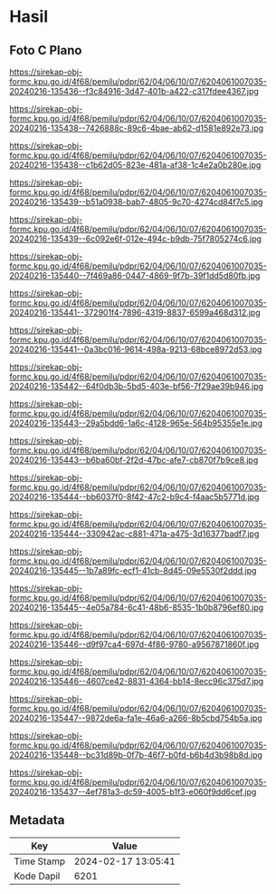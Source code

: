 # Hasil

## Foto C Plano

https://sirekap-obj-formc.kpu.go.id/4f68/pemilu/pdpr/62/04/06/10/07/6204061007035-20240216-135436--f3c84916-3d47-401b-a422-c317fdee4367.jpg

https://sirekap-obj-formc.kpu.go.id/4f68/pemilu/pdpr/62/04/06/10/07/6204061007035-20240216-135438--7426888c-89c6-4bae-ab62-d1581e892e73.jpg

https://sirekap-obj-formc.kpu.go.id/4f68/pemilu/pdpr/62/04/06/10/07/6204061007035-20240216-135438--c1b62d05-823e-481a-af38-1c4e2a0b280e.jpg

https://sirekap-obj-formc.kpu.go.id/4f68/pemilu/pdpr/62/04/06/10/07/6204061007035-20240216-135439--b51a0938-bab7-4805-9c70-4274cd84f7c5.jpg

https://sirekap-obj-formc.kpu.go.id/4f68/pemilu/pdpr/62/04/06/10/07/6204061007035-20240216-135439--6c092e6f-012e-494c-b9db-75f7805274c6.jpg

https://sirekap-obj-formc.kpu.go.id/4f68/pemilu/pdpr/62/04/06/10/07/6204061007035-20240216-135440--7f469a86-0447-4869-9f7b-39f1dd5d80fb.jpg

https://sirekap-obj-formc.kpu.go.id/4f68/pemilu/pdpr/62/04/06/10/07/6204061007035-20240216-135441--372901f4-7896-4319-8837-6599a468d312.jpg

https://sirekap-obj-formc.kpu.go.id/4f68/pemilu/pdpr/62/04/06/10/07/6204061007035-20240216-135441--0a3bc016-9614-498a-9213-68bce8972d53.jpg

https://sirekap-obj-formc.kpu.go.id/4f68/pemilu/pdpr/62/04/06/10/07/6204061007035-20240216-135442--64f0db3b-5bd5-403e-bf56-7f29ae39b946.jpg

https://sirekap-obj-formc.kpu.go.id/4f68/pemilu/pdpr/62/04/06/10/07/6204061007035-20240216-135443--29a5bdd6-1a6c-4128-965e-564b95355e1e.jpg

https://sirekap-obj-formc.kpu.go.id/4f68/pemilu/pdpr/62/04/06/10/07/6204061007035-20240216-135443--b6ba60bf-2f2d-47bc-afe7-cb870f7b9ce8.jpg

https://sirekap-obj-formc.kpu.go.id/4f68/pemilu/pdpr/62/04/06/10/07/6204061007035-20240216-135444--bb6037f0-8f42-47c2-b9c4-f4aac5b5771d.jpg

https://sirekap-obj-formc.kpu.go.id/4f68/pemilu/pdpr/62/04/06/10/07/6204061007035-20240216-135444--330942ac-c881-471a-a475-3d16377badf7.jpg

https://sirekap-obj-formc.kpu.go.id/4f68/pemilu/pdpr/62/04/06/10/07/6204061007035-20240216-135445--1b7a89fc-ecf1-41cb-8d45-09e5530f2ddd.jpg

https://sirekap-obj-formc.kpu.go.id/4f68/pemilu/pdpr/62/04/06/10/07/6204061007035-20240216-135445--4e05a784-6c41-48b6-8535-1b0b8796ef80.jpg

https://sirekap-obj-formc.kpu.go.id/4f68/pemilu/pdpr/62/04/06/10/07/6204061007035-20240216-135446--d9f97ca4-697d-4f86-9780-a9567871860f.jpg

https://sirekap-obj-formc.kpu.go.id/4f68/pemilu/pdpr/62/04/06/10/07/6204061007035-20240216-135446--4607ce42-8831-4364-bb14-8ecc96c375d7.jpg

https://sirekap-obj-formc.kpu.go.id/4f68/pemilu/pdpr/62/04/06/10/07/6204061007035-20240216-135447--9872de6a-fa1e-46a6-a266-8b5cbd754b5a.jpg

https://sirekap-obj-formc.kpu.go.id/4f68/pemilu/pdpr/62/04/06/10/07/6204061007035-20240216-135448--bc31d89b-0f7b-46f7-b0fd-b6b4d3b98b8d.jpg

https://sirekap-obj-formc.kpu.go.id/4f68/pemilu/pdpr/62/04/06/10/07/6204061007035-20240216-135437--4ef781a3-dc59-4005-b1f3-e060f9dd6cef.jpg


## Metadata

| Key        | Value               |
| ---------- | ------------------- |
| Time Stamp | 2024-02-17 13:05:41 |
| Kode Dapil | 6201                |



